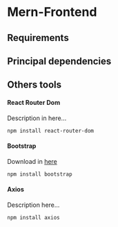 # Mern-Frontend

## Requirements

## Principal dependencies

## Others tools

#### React Router Dom
Description in here...

    npm install react-router-dom


#### Bootstrap
Download in [here](https://getbootstrap.com/docs/4.5/getting-started/download/)

    npm install bootstrap

#### Axios
Description here...

    npm install axios
